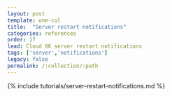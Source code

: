 ```yaml
---
layout: post
template: one-col
title:  "Server restart notifications"
categories: references
order: 17
lead: Cloud 66 server restart notifications
tags: ['server','notifications']
legacy: false
permalink: /:collection/:path
---
```


{% include tutorials/server-restart-notifications.md %}
